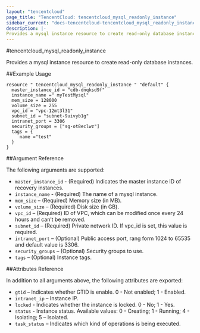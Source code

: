 ```yaml
---
layout: "tencentcloud"
page_title: "TencentCloud: tencentcloud_mysql_readonly_instance"
sidebar_current: "docs-tencentcloud-tencentcloud_mysql_readonly_instance"
description: |-
Provides a mysql instance resource to create read-only database instances.
---
```


#tencentcloud_mysql_readonly_instance

Provides a mysql instance resource to create read-only database instances.


##Example Usage

```
resource " tencentcloud_mysql_readonly_instance " "default" {
  master_instance_id = "cdb-dnqksd9f"
  instance_name =" myTestMysql"
  mem_size = 128000 
  volume_size = 255
  vpc_id = "vpc-12mt3l31"
  subnet_id = "subnet-9uivyb1g"
  intranet_port = 3306
  security_groups = ["sg-ot8eclwz"]
  tags = {
     name ="test"
  }
}

```
##Argument Reference

The following arguments are supported:

- `master_instance_id` - (Required) Indicates the master instance ID of recovery instances. 
- `instance_name` - (Required) The name of a mysql instance.
- `mem_size` – (Required) Memory size (in MB).
- `volume_size` – (Required) Disk size (in GB).
- `vpc_id` – (Required) ID of VPC, which can be modified once every 24 hours and can’t be removed.
- `subnet_id` – (Required) Private network ID. If vpc_id is set, this value is required.
- `intranet_port` – (Optional) Public access port, rang form 1024 to 65535 and default value is 3306.
- `security_groups` – (Optional) Security groups to use.
- `tags` – (Optional) Instance tags.


##Attributes Reference

In addition to all arguments above, the following attributes are exported:

- `gtid` – Indicates whether GTID is enable. 0 - Not enabled; 1 - Enabled.  
- `intranet_ip` – Instance IP.
- `locked` - Indicates whether the instance is locked. 0 - No; 1 - Yes.
- `status` - Instance status. Available values: 0 - Creating; 1 - Running; 4 - Isolating; 5 – Isolated. 
- `task_status` – Indicates which kind of operations is being executed.
